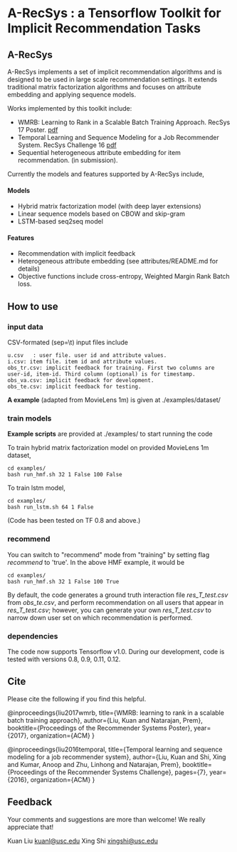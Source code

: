 # A-RecSys : a Tensorflow Toolkit for Implicit Recommendation Tasks

## A-RecSys
A-RecSys implements a set of implicit recommendation algorithms and is designed to be used in large scale recommendation settings. It extends traditional matrix factorization algorithms and focuses on attribute embedding and applying sequence models.

Works implemented by this toolkit include:

+ WMRB: Learning to Rank in a Scalable Batch Training Approach. RecSys 17 Poster. [pdf](http://www-scf.usc.edu/~kuanl/papers/recsys2017_poster3.pdf)
+ Temporal Learning and Sequence Modeling for a Job Recommender System. RecSys Challenge 16 [pdf](https://arxiv.org/abs/1608.03333) 
+ Sequential heterogeneous attribute embedding for item recommendation. (in submission). 

Currently the models and features supported by A-RecSys include,

#### Models
+ Hybrid matrix factorization model (with deep layer extensions)
+ Linear sequence models based on CBOW and skip-gram
+ LSTM-based seq2seq model


#### Features
+ Recommendation with implicit feedback
+ Heterogeneous attribute embedding (see attributes/README.md for details)
+ Objective functions include cross-entropy, Weighted Margin Rank Batch loss. 

## How to use

### input data
CSV-formated (sep=\t) input files include

	u.csv	: user file. user id and attribute values.
	i.csv: item file. item id and attribute values.
	obs_tr.csv: implicit feedback for training. First two columns are user-id, item-id. Third column (optional) is for timestamp. 
	obs_va.csv: implicit feedback for development.
	obs_te.csv: implicit feedback for testing.
	
**A example** (adapted from MovieLens 1m) is given at ./examples/dataset/

### train models
**Example scripts** are provided at ./examples/ to start running the code

To train hybrid matrix factorization model on provided MovieLens 1m dataset,

``` 
cd examples/
bash run_hmf.sh 32 1 False 100 False
```

To train lstm model,

``` 
cd examples/
bash run_lstm.sh 64 1 False
```

(Code has been tested on TF 0.8 and above.)

### recommend
You can switch to "recommend" mode from "training" by setting flag *recommend* to 'true'. In the above HMF example, it would be

``` 
cd examples/
bash run_hmf.sh 32 1 False 100 True
```

By default, the code generates a ground truth interaction file *res_T_test.csv* from *obs_te.csv*, and perform recommendation on all users that appear in *res_T_test.csv*; however, you can generate your own *res_T_test.csv* to narrow down user set on which recommendation is performed.


### dependencies
The code now supports Tensorflow v1.0. During our development, code is tested with versions 0.8, 0.9, 0.11, 0.12. 

## Cite
Please cite the following if you find this helpful.

@inproceedings{liu2017wmrb,
  title={WMRB: learning to rank in a scalable batch training approach},
  author={Liu, Kuan and Natarajan, Prem},
  booktitle={Proceedings of the Recommender Systems Poster},
  year={2017},
  organization={ACM}
}

@inproceedings{liu2016temporal,
  title={Temporal learning and sequence modeling for a job recommender system},
  author={Liu, Kuan and Shi, Xing and Kumar, Anoop and Zhu, Linhong and Natarajan, Prem},
  booktitle={Proceedings of the Recommender Systems Challenge},
  pages={7},
  year={2016},
  organization={ACM}
}


## Feedback
Your comments and suggestions are more than welcome! We really appreciate that!

Kuan Liu kuanl@usc.edu
Xing Shi xingshi@usc.edu
